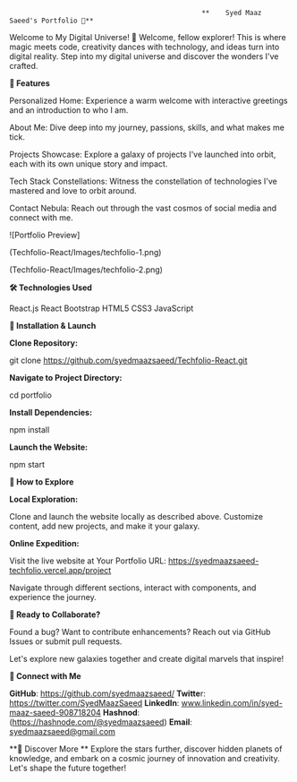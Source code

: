 
                                                    **    Syed Maaz Saeed's Portfolio 🚀**

Welcome to My Digital Universe! 🌌
Welcome, fellow explorer! This is where magic meets code, creativity dances with technology, and ideas turn into digital reality. Step into my digital universe and discover the wonders I've crafted.

**🚀 Features**

Personalized Home: Experience a warm welcome with interactive greetings and an introduction to who I am.

About Me: Dive deep into my journey, passions, skills, and what makes me tick.

Projects Showcase: Explore a galaxy of projects I've launched into orbit, each with its own unique story and impact.

Tech Stack Constellations: Witness the constellation of technologies I've mastered and love to orbit around.

Contact Nebula: Reach out through the vast cosmos of social media and connect with me.


![Portfolio Preview]

(Techfolio-React/Images/techfolio-1.png)

(Techfolio-React/Images/techfolio-2.png)


**🛠️ Technologies Used**

React.js
React Bootstrap
HTML5
CSS3
JavaScript


**🌌 Installation & Launch**

**Clone Repository:**

git clone https://github.com/syedmaazsaeed/Techfolio-React.git

**Navigate to Project Directory:**

cd portfolio

**Install Dependencies:**

npm install

**Launch the Website:**

npm start

**🌟 How to Explore**

**Local Exploration:**

Clone and launch the website locally as described above.
Customize content, add new projects, and make it your galaxy.

**Online Expedition:**

Visit the live website at Your Portfolio URL: https://syedmaazsaeed-techfolio.vercel.app/project

Navigate through different sections, interact with components, and experience the journey.

**🚀 Ready to Collaborate?**

Found a bug? Want to contribute enhancements? Reach out via GitHub Issues or submit pull requests.

Let's explore new galaxies together and create digital marvels that inspire!

**📡 Connect with Me**

**GitHub**: https://github.com/syedmaazsaeed/
**Twitte**r: https://twitter.com/SyedMaazSaeed
**LinkedIn**: www.linkedin.com/in/syed-maaz-saeed-908718204
**Hashnod**: (https://hashnode.com/@syedmaazsaeed)
**Email**: syedmaazsaeed@gmail.com

**🌠 Discover More
**
Explore the stars further, discover hidden planets of knowledge, and embark on a cosmic journey of innovation and creativity. Let's shape the future together!

